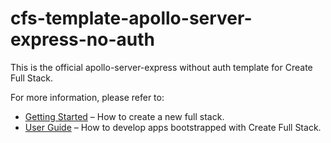 # cfs-template-apollo-server-express-no-auth

This is the official apollo-server-express without auth template for Create Full Stack.

For more information, please refer to:

- [Getting Started](https://create-full-stack.com/docs) – How to create a new full stack.
- [User Guide](https://create-full-stack.com) – How to develop apps bootstrapped with Create Full Stack.
